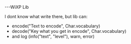 ---WiXP Lib

I dont know what write there, but lib can:
- encode("Text to encode", Char.vocabulary)
- decode("Key what you get in encode", Char.vocabulary)
- and log (info("text", "level"), warn, error)